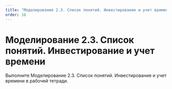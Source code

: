 ```yaml
---
title: "Моделирование 2.3. Список понятий. Инвестирование и учет времени"
order: 16
---
```


# Моделирование 2.3. Список понятий. Инвестирование и учет времени

Выполните Моделирование 2.3. Список понятий. Инвестирование и учет времени в рабочей тетради.